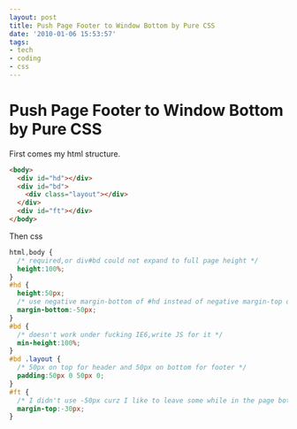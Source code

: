 ```yaml
---
layout: post
title: Push Page Footer to Window Bottom by Pure CSS
date: '2010-01-06 15:53:57'
tags:
- tech
- coding
- css
---
```


Push Page Footer to Window Bottom by Pure CSS
=============================================

First comes my html structure.

```HTML
<body>
  <div id="hd"></div>
  <div id="bd">
    <div class="layout"></div>
  </div>
  <div id="ft"></div>
</body>
```

<!-- more -->
Then css

```CSS
html,body {
  /* required,or div#bd could not expand to full page height */
  height:100%; 
}
#hd {
  height:50px;
  /* use negative margin-bottom of #hd instead of negative margin-top of #bd */
  margin-bottom:-50px; 
}
#bd {
  /* doesn't work under fucking IE6,write JS for it */
  min-height:100%; 
}
#bd .layout {
  /* 50px on top for header and 50px on bottom for footer */
  padding:50px 0 50px 0;
}
#ft {
  /* I didn't use -50px curz I like to leave some while in the page bottom edge */
  margin-top:-30px; 
}
```
